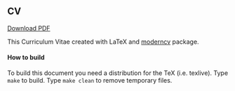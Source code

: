 ## CV

[Download PDF](https://github.com/ioart/cv/raw/master/artem_ioselevskii_cv.pdf)

This Curriculum Vitae created with LaTeX and [moderncv](http://www.ctan.org/pkg/moderncv) package.


#### How to build

To build this document you need a distribution for the TeX (i.e. texlive). Type `make` to build. Type `make clean` to remove temporary files.
